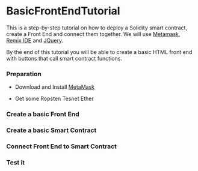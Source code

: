 # BasicFrontEndTutorial

 This is a step-by-step tutorial on how to deploy a Solidity smart contract, create a Front End and connect them together.
 We will use [Metamask](www.metamask.com), [Remix IDE](www.remix.ethereum.org) and [JQuery](https://jquery.com/). 
 
 By the end of this tutorial you will be able to create a basic HTML front end with buttons that call smart contract functions. 
 
### Preparation
 
 - Download and Install [MetaMask](https://metamask.io)
 
 - Get some Ropsten Tesnet Ether 
 
### Create a basic Front End
 
 
 
### Create a basic Smart Contract



### Connect Front End to Smart Contract


### Test it


 
 
 


 
 
